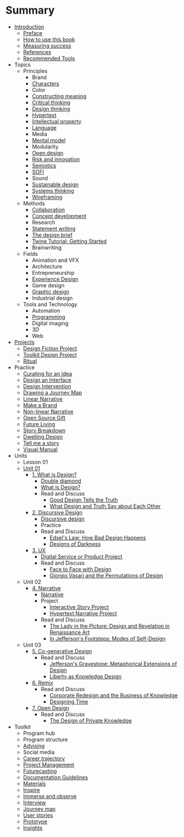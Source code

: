 # Summary

* [Introduction](README.md)
   * [Preface](introduction/preface.md)
   * [How to use this book](introduction/how_to_use_this_book.md)
   * [Measuring success](introduction/measuring_success.md)
   * [References](introduction/references.md)
   * [Recommended Tools](introduction/recommended_tools.md)
* Topics
   * Principles
       * Brand
       * [Characters](topics/characters.md)
       * Color
       * [Constructing meaning](topics/constructing_meaning.md)
       * [Critical thinking](topics/critical_thinking.md)
       * [Design thinking](topics/design_thinking.md)
       * [Hypertext](topics/hypertext.md)
       * [Intellectual property](topics/intellectual_property.md)
       * [Language](topics/language.md)
       * Media
       * [Mental model](topics/mental_model.md)
       * Modularity
       * [Open design](topics/open_design.md)
       * [Risk and innovation](topics/risk_and_innovation.md)
       * [Semiotics](topics/semiotics.md)
       * [SOFI](topics/sofi.md)
       * Sound
       * [Sustainable design](topics/sustainable_design.md)
       * [Systems thinking](topics/systems_thinking.md)
       * [Wireframing](topics/wireframing.md)
   * Methods
       * [Collaboration](topics/collaboration.md)
       * [Concept development](topics/concept_development.md)
       * Research
       * [Statement writing](topics/statement_writing.md)
       * [The design brief](topics/the_design_brief.md)
       * [Twine Tutorial: Getting Started](topics/twine-tutorial-getting-started.md)
       * Brainwriting
   * Fields
       * Animation and VFX
       * Architecture
       * Entrepreneurship
       * [Experience Design](topics/experience_design.md)
       * Game design
       * [Graphic design](topics/graphic_design.md)
       * Industrial design
   * Tools and Technology
       * Automation
       * [Programming](topics/programming.md)
       * Digital imaging
       * 3D
       * Web
* [Projects](projects.md)
   * [Design Fiction Project](projects/design_fiction_project.md)
   * [Toolkit Design Project](projects/toolkit_design_project.md)
   * [Ritual](projects/ritual.md)
* Practice
   * [Curating for an Idea](practice/curating_for_an_idea.md)
   * [Design an Interface](practice/design_an_interface.md)
   * [Design Intervention](practice/design_intervention.md)
   * [Drawing a Journey Map](practice/drawing_a_journey_map.md)
   * [Linear Narrative](practice/linear_narrative.md)
   * [Make a Brand](practice/make_a_brand.md)
   * [Non-linear Narrative](practice/non-linear_narrative.md)
   * [Open Source Gift](practice/open_source_gift.md)
   * [Future Living](practice/future_living.md)
   * [Story Breakdown](practice/story_breakdown.md)
   * [Dwelling Design](practice/dwelling_design.md)
   * [Tell me a story](practice/tell_me_a_story.md)
   * [Visual Manual](practice/visual_manual.md)
* Units
   * Lesson 01
   * [Unit 01](toolkit/lessons.md)
       * [1. What is Design?](lessons/introduction.md)
           * [Double diamond](topics/double_diamond.md)
           * [What is Design?](topics/what_is_design.md)
           * Read and Discuss
               * [Good Design Tells the Truth](practice/good_design_tells_the_truth.md)
               * [What Design and Truth Say about Each Other](practice/what_design_and_truth_say_about_each_other.md)
       * [2. Discursive Design](lessons/discursive_design.md)
           * [Discursive design](topics/discursive_design.md)
           * Practice
           * Read and Discuss
               * [Edsel's Law: How Bad Design Happens](practice/edsels_law_how_bad_design_happens.md)
               * [Designs of Darkness](practice/bad_design.md)
       * [3. UX](lessons/ux.md)
           * [Digital Service or Product Project](projects/digital_service_or_product.md)
           * Read and Discuss
               * [Face to Face with Design](practice/face_to_face_with_design.md)
               * [Giorgio Vasari and the Permutations of Design](practice/giorgio_vasari_and_the_permutations_of_design.md)
   * Unit 02
       * [4. Narrative](lessons/narrative.md)
           * [Narrative](topics/narrative.md)
           * Project
               * [Interactive Story Project](projects/interactive_story_project.md)
               * [Hypertext Narrative Project](projects/hypertext_narrative_project.md)
           * Read and Discuss
               * [The Lady in the Picture: Design and Revelation in Renaissance Art](practice/the_lady_in_the_picture_design_and_revelation_in_r.md)
               * [In Jefferson's Footsteps: Modes of Self-Design](practice/in_jeffersons_footsteps_modes_of_self-design.md)
   * Unit 03
       * [5. Co-generative Design](lessons/co-generative_design.md)
           * Read and Discuss
               * [Jefferson's Gravestone: Metaphorical Extensions of Design](practice/jeffersons_gravestone_metaphorical_extensions_of_d.md)
               * [Liberty as Knowledge Design](practice/liberty_as_knowledge_design.md)
       * [6. Remix](lessons/remix.md)
           * Read and Discuss
               * [Corporate Redesign and the Business of Knowledge](practice/corporate_redesign_and_the_business_of_knowledge.md)
               * [Designing Time](practice/designing_time.md)
       * [7. Open Design](lessons/open_design.md)
           * Read and Discuss
               * [The Design of Private Knowledge](practice/the_design_of_private_knowledge.md)
* Toolkit
   * Program hub
   * Program structure
   * [Advising](toolkit/advising.md)
   * Social media
   * [Career trajectory](toolkit/career_trajectory.md)
   * [Project Management](toolkit/project_management.md)
   * [Futurecasting](toolkit/futurecasting.md)
   * [Documentation Guidelines](toolkit/documentation_guidelines.md)
   * [Materials](toolkit/materials.md)
   * [Inspire](toolkit/inspire.md)
   * [Immerse and observe](toolkit/immerse_and_observe.md)
   * [Interview](toolkit/interview.md)
   * [Journey map](toolkit/journey_map.md)
   * [User stories](toolkit/user_stories.md)
   * [Prototype](toolkit/prototype.md)
   * [Insights](toolkit/insights.md)

